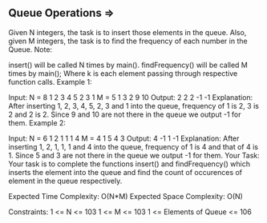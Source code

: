 Queue Operations  =>
-----------------


Given N integers, the task is to insert those elements in the queue. Also, given M integers, the task is to find the frequency of each number in the Queue.
Note:

insert() will be called N times by main().
findFrequency() will be called M times by main();
Where k is each element passing through respective function calls.
Example 1:

Input:
N = 8
1 2 3 4 5 2 3 1
M = 5
1 3 2 9 10
Output:
2
2
2
-1
-1
Explanation:
After inserting 1, 2, 3, 4, 5, 2, 3 and 1 into the queue, frequency of 1 is 2, 3 is 2 and 2 is 2. Since 9 and 10 are not there in the queue we output -1 for them.
Example 2:

Input:
N = 6
1 2 1 1 1 4
M = 4
1 5 4 3
Output:
4
-1
1
-1
Explanation:
After inserting 1, 2, 1, 1, 1 and 4 into the queue, frequency of 1 is 4 and that of 4 is 1. Since 5 and 3 are not there in the queue we output -1 for them.
Your Task:
Your task is to complete the functions insert() and findFrequency() which inserts the element into the queue and find the count of occurences of element in the queue respectively.

Expected Time Complexity: O(N*M)
Expected Space Complexity: O(N)

Constraints:
1 <= N <= 103
1 <= M <= 103
1 <= Elements of Queue <= 106
